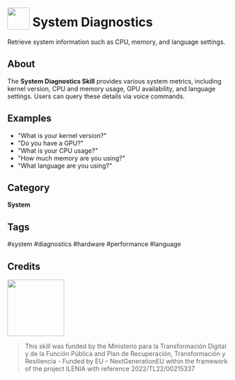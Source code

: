 # <img src='https://raw.githack.com/FortAwesome/Font-Awesome/master/svgs/solid/info-circle.svg' card_color='#22a7f0' width='50' height='50' style='vertical-align:bottom'/> System Diagnostics
Retrieve system information such as CPU, memory, and language settings.

## About
The **System Diagnostics Skill** provides various system metrics, including kernel version, CPU and memory usage, GPU availability, and language settings. Users can query these details via voice commands.

## Examples
* "What is your kernel version?"
* "Do you have a GPU?"
* "What is your CPU usage?"
* "How much memory are you using?"
* "What language are you using?"

## Category
**System**

## Tags
#system
#diagnostics
#hardware
#performance
#language

## Credits

<img src="img.png" width="128"/>

> This skill was funded by the Ministerio para la Transformación Digital y de la Función Pública and Plan de Recuperación, Transformación y Resiliencia - Funded by EU – NextGenerationEU within the framework of the project ILENIA with reference 2022/TL22/00215337
